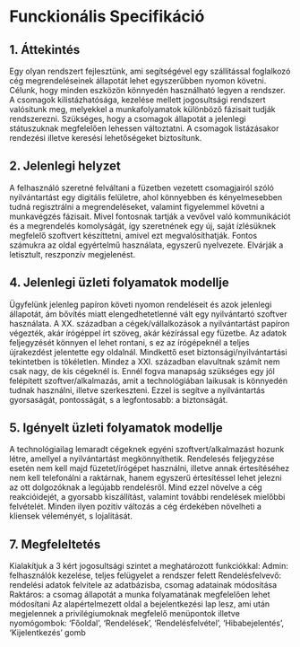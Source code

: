 # Funckionális Specifikáció

## 1. Áttekintés
Egy olyan rendszert fejlesztünk, ami segítségével egy szállítással foglalkozó cég megrendeléseinek állapotát lehet egyszerűbben nyomon követni. Célunk, hogy minden  eszközön könnyedén használható legyen a rendszer. A csomagok kilistázhatósága, kezelése mellett jogosultsági rendszert valósítunk meg, melyekkel a munkafolyamatok különböző fázisait tudják rendszerezni. Szükséges, hogy a csomagok állapotát a jelenlegi státuszuknak megfelelően lehessen változtatni. A csomagok listázásakor rendezési illetve keresési lehetőségeket biztosítunk.


## 2. Jelenlegi helyzet
A felhasználó szeretné felváltani a füzetben vezetett csomagjairól szóló nyilvántartást egy digitális felületre, ahol könnyebben és kényelmesebben tudná regisztrálni a megrendeléseket, valamint figyelemmel követni a munkavégzés fázisait. Mivel fontosnak tartják a vevővel való kommunikációt és a megrendelés komolyságát, így szeretnének egy új, saját ízlésüknek megfelelő szoftvert készíttetni, amivel ezt megvalósíthatják. Fontos számukra az oldal egyértelmű használata, egyszerű nyelvezete. Elvárják a letisztult, reszponzív megjelenést. 


## 4. Jelenlegi üzleti folyamatok modellje	
Ügyfelünk jelenleg papíron követi nyomon rendeléseit és azok jelenlegi állapotát, ám bővítés miatt elengedhetetlenné vált egy nyilvántartó szoftver használata. A XX. században a cégek/vállalkozások a nyilvántartást papíron végezték, akár írógéppel írt szöveg, akár kézírással egy füzetbe. Az adatok feljegyzését könnyen el lehet rontani, s ez az írógépeknél a teljes újrakezdést jelentette egy oldalnál. Mindkettő eset biztonsági/nyilvántartási tekintetben is tökéletlen. Mindez a XXI. században elavultnak számít nem csak nagy, de kis cégeknél is. Ennél fogva manapság szükséges egy jól felépített szoftver/alkalmazás, amit a technológiában laikusak is könnyedén tudnak használni, illetve szerkeszteni. Ezzel is segítve a nyilvántartás gyorsaságát, pontosságát, s a legfontosabb: a biztonságát.


## 5. Igényelt üzleti folyamatok modellje	
A technológiailag lemaradt cégeknek egyéni szoftvert/alkalmazást hozunk létre, amellyel a nyilvántartást megkönnyíthetik. Rendelesés feljegyzése esetén nem kell majd füzetet/írógépet használni, illetve annak értesítéséhez nem kell telefonálni a raktárnak, hanem egyszerű értesítéssel lehet jelezni az ott dolgozóknak a legújabb rendelésről. Mind ezzel növelve a cég reakcióidejét, a gyorsabb kiszállítást, valamint további rendelések mielőbbi felvételét. Minden ilyen pozitív változás a cég érdekében növelheti a kliensek véleményét, s lojalitását.


## 7. Megfeleltetés
Kialakítjuk a 3 kért jogosultsági szintet a meghatározott funkciókkal:
		Admin: felhasználók kezelése, teljes felügyelet a rendszer felett
		Rendelésfelvevő: rendelési adatok felvitele az adatbázisba, csomag adatainak módosítása
		Raktáros: a csomag állapotát a munka folyamatának megfelelően lehet módosítani
Az alapértelmezett oldal a bejelentkezési lap lesz, ami után megjelennek a privilégiumoknak megfelelő menüpontok illetve nyomógombok:
	‘Főoldal’, ‘Rendelések’, ‘Rendelésfelvétel’, ‘Hibabejelentés’, ‘Kijelentkezés’ gomb

